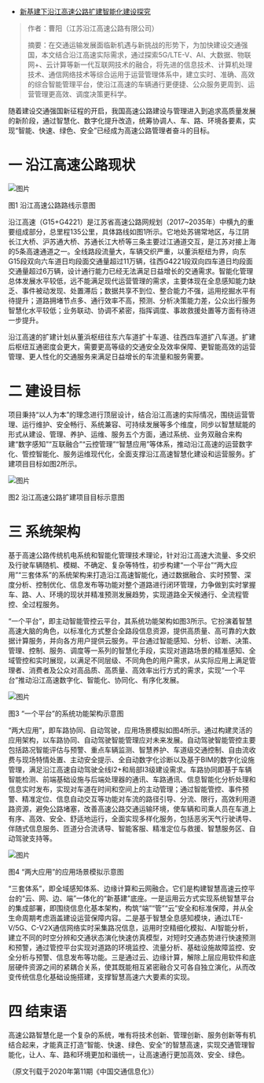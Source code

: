 - [新基建下沿江高速公路扩建智能化建设探究](https://mp.weixin.qq.com/s?__biz=MjM5MjE1NzgzMw==&mid=2649388953&idx=1&sn=660609dd3fc58d0dc39fa9aecf265a44&chksm=beb44e7f89c3c7698c7db3e9a21400a26ea6b7e9a22184666a2e115e9c020af5f2419adeb68e&scene=178&cur_album_id=1513205841187946502#rd)

> 作者：曹阳（江苏沿江高速公路有限公司）
>
> 摘要：在交通运输发展面临新机遇与新挑战的形势下，为加快建设交通强国，本文结合沿江高速实际需求，通过探索5G/LTE-V、AI、大数据、物联网+、云计算等新一代互联网技术的融合，将先进的信息技术、计算机处理技术、通信网络技术等综合运用于运营管理体系中，建立实时、准确、高效的综合智能管理平台，使沿江高速的车辆通行更便捷、公众服务更周到、运营管理更高效、调度决策更科学。

随着建设交通强国新征程的开启，我国高速公路建设与管理进入到追求高质量发展的新阶段，通过智慧化、数字化提升改造，统筹协调人、车、路、环境各要素，实现“智能、快速、绿色、安全”已经成为高速公路管理者奋斗的目标。

# 一 沿江高速公路现状

![图片](https://mmbiz.qpic.cn/mmbiz_png/wwwW1TFZY47suag8wmPe7NW6s201byib6wHXjV0UT81YOZIsf4zicseC1dzsIq3aFtpcY0QOicHDBow4Ybia4mzokA/640?wx_fmt=png&tp=webp&wxfrom=5&wx_lazy=1&wx_co=1)

图1 沿江高速公路路线示意图

沿江高速（G15+G4221）是江苏省高速公路网规划（2017~2035年）中横九的重要组成部分，总里程135公里，具体路线如图1所示。它地处苏锡常地区，与江阴长江大桥、沪苏通大桥、苏通长江大桥等三条主要过江通道交互，是江苏对接上海的5条高速通道之一。全线路段流量大，车辆交织严重，以董浜枢纽为界，向东G15段双向六车道日均段面交通量超过11万辆，往西G4221段双向四车道日均段面交通量超过6万辆，设计通行能力已经无法满足日益增长的交通需求。智能化管理总体发展水平较低，远不能满足现代运营管理的需求，主要体现在全息感知能力缺乏、事件被动发现、处置滞后；数据共享不到位、整合能力不强，运用挖掘水平有待提升；道路拥堵节点多、通行效率不高，预测、分析决策能力差，公众出行服务智慧化水平较低；业务联动、协调不紧密，指挥调度、事故救援处置等方面有待进一步提升。

沿江高速的扩建计划从董浜枢纽往东六车道扩十车道、往西四车道扩八车道。扩建后枢纽互通密度会更大，需要更高等级的交通安全及效率保障、更智能高效的运营管理、更人性化的交通服务来满足日益增长的车流量和服务需要。

# 二 建设目标

项目秉持“以人为本”的理念进行顶层设计，结合沿江高速的实际情况，围绕运营管理、运行维护、安全畅行、系统兼容、可持续发展等多个维度，同步以智慧赋能的形式从建设、管理、养护、运维、服务五个方面，通过系统、业务双融合来构建“数字感知”“互联融合”“云控管理”“智慧应用”等体系，推动沿江高速的运营数字化、管控智能化、服务运维现代化，全面支撑沿江高速智慧化建设和运营服务。扩建项目目标如图2所示。

![图片](https://mmbiz.qpic.cn/mmbiz_png/wwwW1TFZY47suag8wmPe7NW6s201byib6g4Zwq4iaaBGXAeatA2U2vSzbnuHzya3nnYe9HbJDdagg8pmUDQbPErQ/640?wx_fmt=png&tp=webp&wxfrom=5&wx_lazy=1&wx_co=1)

图2 沿江高速公路扩建项目目标示意图

# 三 系统架构

基于高速公路传统机电系统和智能化管理技术理论，针对沿江高速大流量、多交织及行驶车辆随机、模糊、不确定、复杂等特性，初步构建“一个平台”“两大应用”“三套体系”的系统架构来打造沿江高速智能化，通过数据融合、实时预警、深度分析、控制优化、信息发布等功能对整个道路进行闭环管理，力争做到实时掌握车、路、人、环境的现状并精准预测发展趋势，实现道路全天候通行、全流程管控、全过程服务。

“一个平台”，即主动智能管控云平台，其系统功能架构如图3所示。它扮演着智慧高速大脑的角色，以标准化方式整合全路段信息资源，提供高质量、高可靠的大数据计算服务，并向各方用户提供云服务。平台通过智能感知、分析、诊断、决策、管理、控制、服务、调度等一系列的智慧化手段，实现对道路场景的精准感知、全域管控和实时展现，以满足不同层级、不同角色的用户需求，从实际应用上满足管理者、消费者及公众对高品质、高质量、高效率出行方式的需求，实现“一个平台”推动沿江高速数字化、智能化、协同化、有序化发展。

![图片](https://mmbiz.qpic.cn/mmbiz_png/wwwW1TFZY47suag8wmPe7NW6s201byib6ZKUndHGeX62AMuAD67oHpA8YP8ND8icBVUTCCRSIK4V0MSn4MwdgImw/640?wx_fmt=png&tp=webp&wxfrom=5&wx_lazy=1&wx_co=1)

图3 “一个平台”的系统功能架构示意图

“两大应用”，即车路协同、自动驾驶，应用场景模拟如图4所示。通过构建灵活的应用架构，以车路协同、自动驾驶智能管理应对未来发展。自动驾驶智能管控主要包括路况智能评估与预警、重点车辆监测、智慧养护、车道级交通控制、自由流收费与现场特情处置、主动安全提示、全自动数字化诊断以及基于BIM的数字化设施管理，满足沿江高速自动驾驶全线I2+和局部I3级建设需求。车路协同即基于车辆智能检测、前端基础设施与后端处理器的通讯、车路通讯、信息智能化分析处理和信息实时发布，实现对车道在时间和空间上的主动管理；通过智能管控、事件预警、精准定位、信息自动交互等功能对车流的路径引导、分流、限行，高效利用道路资源，避免公路堵塞，改善高速公路交通运输环境，使车辆和司乘人员在车道上有序、高效、安全、舒适地运行，全面实现多样化服务，包括恶劣天气行驶诱导、伴随式信息服务、匝道分合流诱导、智能客服、精准定位与救援、智慧服务区、自动驾驶支持等。

![图片](https://mmbiz.qpic.cn/mmbiz_png/wwwW1TFZY47suag8wmPe7NW6s201byib6nicx3icxPG11PrT2gdN46k7uIpWKkRobrJ0Wb2L3qbWicxqCf3OdOO8Zw/640?wx_fmt=png&tp=webp&wxfrom=5&wx_lazy=1&wx_co=1)

图4 “两大应用”的应用场景模拟示意图

“三套体系”，即全域感知体系、边缘计算和云网融合。它们是构建智慧高速云控平台的“云、网、边、端”一体化的“新基建”底座。一是运用云方式实现系统智慧平台的集成部署，即围绕信息化基本架构，构筑“端”“管”“云”安全和标准保障，并从全生命周期考虑涵盖建设运营保障内容。二是基于智慧全息感知模块，通过LTE-V/5G、C-V2X通信网络实时采集路况信息，运用时空精细化模拟、AI智能分析，建立不同的时空分辨和交通状态演化快速仿真模型，对短时交通态势进行快速预测和预警，通过管控平台实现对道路的环境监控、流量分析、基础设施故障监控、安全分析与预警、信息发布等功能。三是通过云、边缘计算，解除上层应用软件和底层硬件资源之间的紧耦合关系，使其既能相互紧密融合又可各自独立演化，从而改变传统信息化基础设施搭建，支撑智慧高速六大要素的实现。

# 四 结束语

高速公路智慧化是一个复杂的系统，唯有将技术创新、管理创新、服务创新等有机结合起来，才能真正打造“智能、快速、绿色、安全”的智慧高速，实现交通管理智能化，让人、车、路和环境更加和谐统一，让高速通行更加高效、安全、绿色。

（原文刊载于2020年第11期《中国交通信息化》）
